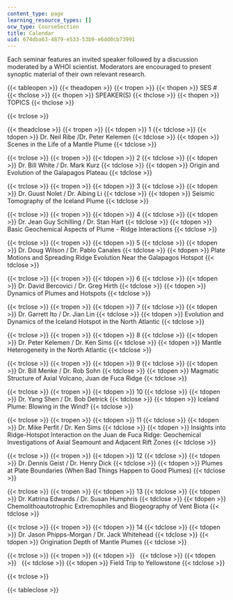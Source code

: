 ```yaml
---
content_type: page
learning_resource_types: []
ocw_type: CourseSection
title: Calendar
uid: 674dba63-4879-e533-53b9-e6dd0cb73991
---
```


Each seminar features an invited speaker followed by a discussion moderated by a WHOI scientist. Moderators are encouraged to present synoptic material of their own relevant research.

{{< tableopen >}}
{{< theadopen >}}
{{< tropen >}}
{{< thopen >}}
SES #
{{< thclose >}}
{{< thopen >}}
SPEAKER(S)
{{< thclose >}}
{{< thopen >}}
TOPICS
{{< thclose >}}

{{< trclose >}}

{{< theadclose >}}
{{< tropen >}}
{{< tdopen >}}
1
{{< tdclose >}}
{{< tdopen >}}
Dr. Neil Ribe /Dr. Peter Kelemen
{{< tdclose >}}
{{< tdopen >}}
Scenes in the Life of a Mantle Plume
{{< tdclose >}}

{{< trclose >}}
{{< tropen >}}
{{< tdopen >}}
2
{{< tdclose >}}
{{< tdopen >}}
Dr. Bill White / Dr. Mark Kurz
{{< tdclose >}}
{{< tdopen >}}
Origin and Evolution of the Galapagos Plateau
{{< tdclose >}}

{{< trclose >}}
{{< tropen >}}
{{< tdopen >}}
3
{{< tdclose >}}
{{< tdopen >}}
Dr. Guust Nolet / Dr. Aibing Li
{{< tdclose >}}
{{< tdopen >}}
Seismic Tomography of the Iceland Plume
{{< tdclose >}}

{{< trclose >}}
{{< tropen >}}
{{< tdopen >}}
4
{{< tdclose >}}
{{< tdopen >}}
Dr. Jean Guy Schilling / Dr. Stan Hart
{{< tdclose >}}
{{< tdopen >}}
Basic Geochemical Aspects of Plume - Ridge Interactions
{{< tdclose >}}

{{< trclose >}}
{{< tropen >}}
{{< tdopen >}}
5
{{< tdclose >}}
{{< tdopen >}}
Dr. Doug Wilson / Dr. Pablo Canales
{{< tdclose >}}
{{< tdopen >}}
Plate Motions and Spreading Ridge Evolution Near the Galapagos Hotspot
{{< tdclose >}}

{{< trclose >}}
{{< tropen >}}
{{< tdopen >}}
6
{{< tdclose >}}
{{< tdopen >}}
Dr. David Bercovici / Dr. Greg Hirth
{{< tdclose >}}
{{< tdopen >}}
Dynamics of Plumes and Hotspots
{{< tdclose >}}

{{< trclose >}}
{{< tropen >}}
{{< tdopen >}}
7
{{< tdclose >}}
{{< tdopen >}}
Dr. Garrett Ito / Dr. Jian Lin
{{< tdclose >}}
{{< tdopen >}}
Evolution and Dynamics of the Iceland Hotspot in the North Atlantic
{{< tdclose >}}

{{< trclose >}}
{{< tropen >}}
{{< tdopen >}}
8
{{< tdclose >}}
{{< tdopen >}}
Dr. Peter Kelemen / Dr. Ken Sims
{{< tdclose >}}
{{< tdopen >}}
Mantle Heterogeneity in the North Atlantic
{{< tdclose >}}

{{< trclose >}}
{{< tropen >}}
{{< tdopen >}}
9
{{< tdclose >}}
{{< tdopen >}}
Dr. Bill Menke / Dr. Rob Sohn
{{< tdclose >}}
{{< tdopen >}}
Magmatic Structure of Axial Volcano, Juan de Fuca Ridge
{{< tdclose >}}

{{< trclose >}}
{{< tropen >}}
{{< tdopen >}}
10
{{< tdclose >}}
{{< tdopen >}}
Dr. Yang Shen / Dr. Bob Detrick
{{< tdclose >}}
{{< tdopen >}}
Iceland Plume: Blowing in the Wind?
{{< tdclose >}}

{{< trclose >}}
{{< tropen >}}
{{< tdopen >}}
11
{{< tdclose >}}
{{< tdopen >}}
Dr. Mike Perfit / Dr. Ken Sims
{{< tdclose >}}
{{< tdopen >}}
Insights into Ridge-Hotspot Interaction on the Juan de Fuca Ridge: Geochemical Investigations of Axial Seamount and Adjacent Rift Zones
{{< tdclose >}}

{{< trclose >}}
{{< tropen >}}
{{< tdopen >}}
12
{{< tdclose >}}
{{< tdopen >}}
Dr. Dennis Geist / Dr. Henry Dick
{{< tdclose >}}
{{< tdopen >}}
Plumes at Plate Boundaries (When Bad Things Happen to Good Plumes)
{{< tdclose >}}

{{< trclose >}}
{{< tropen >}}
{{< tdopen >}}
13
{{< tdclose >}}
{{< tdopen >}}
Dr. Katrina Edwards / Dr. Susan Humphris
{{< tdclose >}}
{{< tdopen >}}
Chemolithoautotrophic Extremophiles and Biogeography of Vent Biota
{{< tdclose >}}

{{< trclose >}}
{{< tropen >}}
{{< tdopen >}}
14
{{< tdclose >}}
{{< tdopen >}}
Dr. Jason Phipps-Morgan / Dr. Jack Whitehead
{{< tdclose >}}
{{< tdopen >}}
Origination Depth of Mantle Plumes
{{< tdclose >}}

{{< trclose >}}
{{< tropen >}}
{{< tdopen >}}
 
{{< tdclose >}}
{{< tdopen >}}
 
{{< tdclose >}}
{{< tdopen >}}
Field Trip to Yellowstone
{{< tdclose >}}

{{< trclose >}}

{{< tableclose >}}